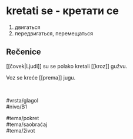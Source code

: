# kretati se - кретати се

1. двигаться  
2. передвигаться, перемещаться

## Rečenice

[[čovek|Ljudi]] su se polako kretali [[kroz]] gužvu.

Voz se kreće [[prema]] jugu.

<br>

#vrsta/glagol  
#nivo/B1  

#tema/pokret  
#tema/saobraćaj  
#tema/život  
